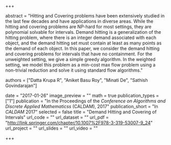 +++

abstract = "Hitting and Covering problems have been extensively studied in the last few decades and have applications in diverse areas. While the hitting and covering problems are NP-hard for most settings, they are polynomial solvable for intervals. Demand hitting is a generalization of the hitting problem, where there is an integer demand associated with each object, and the demand hitting set must contain at least as many points as the demand of each object. In this paper, we consider the demand hitting and covering problems for intervals that have no containment. For the unweighted setting, we give a simple greedy algorithm. In the weighted setting, we model this problem as a min-cost max flow problem using a non-trivial reduction and solve it using standard flow algorithms." 

authors = ["Datta Krupa R", "Aniket Basu Roy", "Minati De", "Sathish Govindarajan"]

date = "2017-01-26"
image_preview = ""
math = true
publication_types = ["1"]
publication = "In the Proceedings of the *Conference on Algorithms and Discrete Applied Mathematicss* (CALDAM), 2017"
publication_short = "In *CALDAM* 2017"
selected = false
title = "Demand Hitting and Covering of Intervals"
url_code = ""
url_dataset = ""
url_pdf = "http://link.springer.com/chapter/10.1007%2F978-3-319-53007-9_24"
url_project = ""
url_slides = ""
url_video = ""

+++
